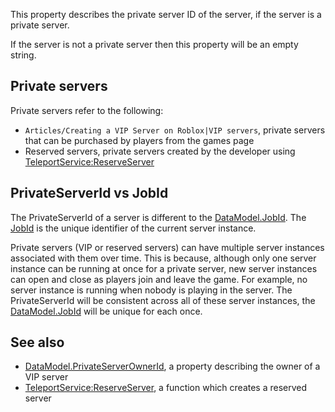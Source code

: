 This property describes the private server ID of the server, if the server is a private server.

If the server is not a private server then this property will be an empty string.

Private servers
---------------

Private servers refer to the following:

*   `Articles/Creating a VIP Server on Roblox|VIP servers`, private servers that can be purchased by players from the games page
*   Reserved servers, private servers created by the developer using [TeleportService:ReserveServer](https://developer.roblox.com/en-us/api-reference/function/TeleportService/ReserveServer)

PrivateServerId vs JobId
------------------------

The PrivateServerId of a server is different to the [DataModel.JobId](https://developer.roblox.com/en-us/api-reference/property/DataModel/JobId). The [JobId](https://developer.roblox.com/en-us/api-reference/property/DataModel/JobId) is the unique identifier of the current server instance.

Private servers (VIP or reserved servers) can have multiple server instances associated with them over time. This is because, although only one server instance can be running at once for a private server, new server instances can open and close as players join and leave the game. For example, no server instance is running when nobody is playing in the server. The PrivateServerId will be consistent across all of these server instances, the [DataModel.JobId](https://developer.roblox.com/en-us/api-reference/property/DataModel/JobId) will be unique for each once.

See also
--------

*   [DataModel.PrivateServerOwnerId](https://developer.roblox.com/en-us/api-reference/property/DataModel/PrivateServerOwnerId), a property describing the owner of a VIP server
*   [TeleportService:ReserveServer](https://developer.roblox.com/en-us/api-reference/function/TeleportService/ReserveServer), a function which creates a reserved server